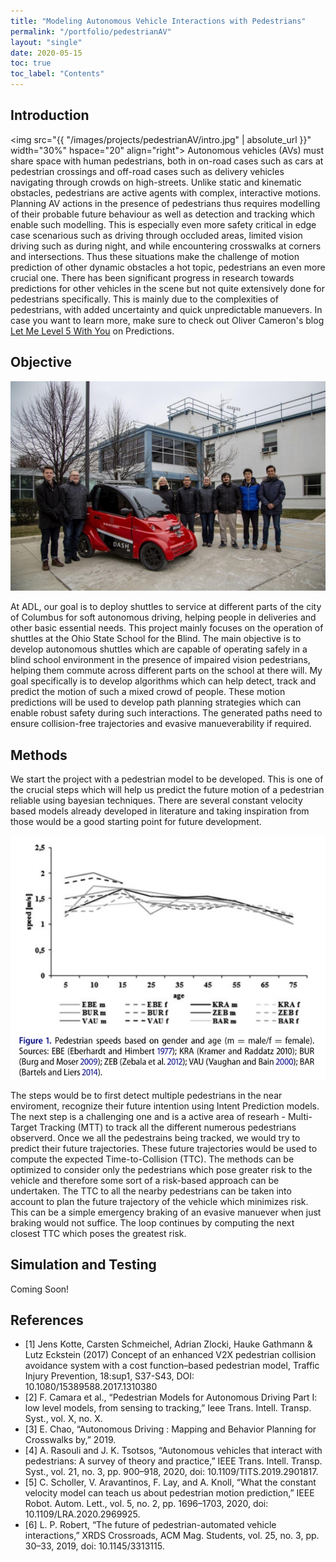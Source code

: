 ```yaml
---
title: "Modeling Autonomous Vehicle Interactions with Pedestrians"
permalink: "/portfolio/pedestrianAV"
layout: "single"
date: 2020-05-15
toc: true
toc_label: "Contents"
---
```


## Introduction
<img src="{{ "/images/projects/pedestrianAV/intro.jpg" | absolute_url }}" width="30%" hspace="20" align="right"> Autonomous vehicles (AVs) must share space with human pedestrians, both in on-road cases such as cars at pedestrian crossings and off-road cases such as delivery vehicles navigating through crowds on high-streets. Unlike static and kinematic obstacles, pedestrians are active agents with complex, interactive motions. Planning AV actions in the presence of pedestrians thus requires modelling of their probable future behaviour as well as detection and tracking which enable such modelling. This is especially even more safety critical in edge case scenarious such as driving through occluded areas, limited vision driving such as during night, and while encountering crosswalks at corners and intersections. Thus these situations make the challenge of motion prediction of other dynamic obstacles a hot topic, pedestrians an even more crucial one. There has been significant progress in research towards predictions for other vehicles in the scene but not quite extensively done for pedestrians specifically. This is mainly due to the complexities of pedestrians, with added uncertainty and quick unpredictable manuevers. In case you want to learn more, make sure to check out Oliver Cameron's blog [Let Me Level 5 With You](https://olivercameron.substack.com/p/the-next-leap-in-self-driving-prediction) on Predictions.

## Objective
![](/images/projects/dashev/adl.jpg)

At ADL, our goal is to deploy shuttles to service at different parts of the city of Columbus for soft autonomous driving, helping people in deliveries and other basic essential needs. This project mainly focuses on the operation of shuttles at the Ohio State School for the Blind. The main objective is to develop autonomous shuttles which are capable of operating safely in a blind school environment in the presence of impaired vision pedestrians, helping them commute across different parts on the school at there will. My goal specifically is to develop algorithms which can help detect, track and predict the motion of such a mixed crowd of people. These motion predictions will be used to develop path planning strategies which can enable robust safety during such interactions. The generated paths need to ensure collision-free trajectories and evasive manueverability if required.

## Methods

We start the project with a pedestrian model to be developed. This is one of the crucial steps which will help us predict the future motion of a pedestrian reliable using bayesian techniques. There are several constant velocity based models already developed in literature and taking inspiration from those would be a good starting point for future development.

![](/images/projects/pedestrianAV/pedestrian_model.png)

The steps would be to first detect multiple pedestrians in the near enviroment, recognize their future intention using Intent Prediction models. The next step is a challenging one and is a active area of researh - Multi-Target Tracking (MTT) to track all the different numerous pedestrians observerd. Once we all the pedestrains being tracked, we would try to predict their future trajectories. These future trajectories would be used to compute the expected Time-to-Collision (TTC). The methods can be optimized to consider only the pedestrians which pose greater risk to the vehicle and therefore some sort of a risk-based approach can be undertaken. The TTC to all the nearby pedestrians can be taken into account to plan the future trajectory of the vehicle which minimizes risk. This can be a simple emergency braking of an evasive manuever when just braking would not suffice. The loop continues by computing the next closest TTC which poses the greatest risk.

## Simulation and Testing
Coming Soon!

## References
- [1] Jens Kotte, Carsten Schmeichel, Adrian Zlocki, Hauke Gathmann & Lutz Eckstein (2017) Concept of an enhanced V2X pedestrian collision avoidance system with a cost function–based pedestrian model, Traffic Injury Prevention, 18:sup1, S37-S43, DOI: 10.1080/15389588.2017.1310380
- [2] F. Camara et al., “Pedestrian Models for Autonomous Driving Part I: low level models, from sensing to tracking,” Ieee Trans. Intell. Transp. Syst., vol. X, no. X.
- [3] E. Chao, “Autonomous Driving : Mapping and Behavior Planning for Crosswalks by,” 2019.
- [4] A. Rasouli and J. K. Tsotsos, “Autonomous vehicles that interact with pedestrians: A survey of theory and practice,” IEEE Trans. Intell. Transp. Syst., vol. 21, no. 3, pp. 900–918, 2020, doi: 10.1109/TITS.2019.2901817.
- [5] C. Scholler, V. Aravantinos, F. Lay, and A. Knoll, “What the constant velocity model can teach us about pedestrian motion prediction,” IEEE Robot. Autom. Lett., vol. 5, no. 2, pp. 1696–1703, 2020, doi: 10.1109/LRA.2020.2969925.
- [6] L. P. Robert, “The future of pedestrian-automated vehicle interactions,” XRDS Crossroads, ACM Mag. Students, vol. 25, no. 3, pp. 30–33, 2019, doi: 10.1145/3313115.
